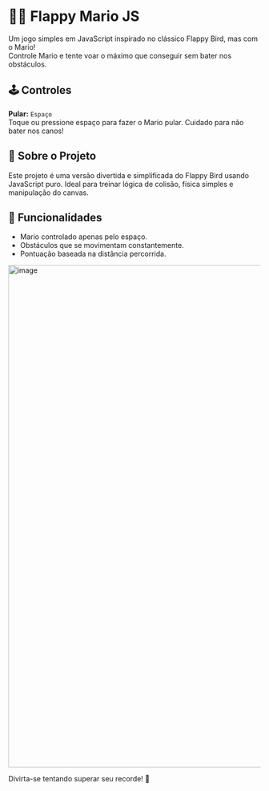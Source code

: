 # 🏃‍♂️ Flappy Mario JS

Um jogo simples em JavaScript inspirado no clássico Flappy Bird, mas com o Mario!  
Controle Mario e tente voar o máximo que conseguir sem bater nos obstáculos.  

## 🕹️ Controles
**Pular:** `Espaço`  
Toque ou pressione espaço para fazer o Mario pular. Cuidado para não bater nos canos!  

## 🔹 Sobre o Projeto
Este projeto é uma versão divertida e simplificada do Flappy Bird usando JavaScript puro. Ideal para treinar lógica de colisão, física simples e manipulação do canvas.  

## 🚀 Funcionalidades
- Mario controlado apenas pelo espaço.
- Obstáculos que se movimentam constantemente.
- Pontuação baseada na distância percorrida.
 <img width="2568" height="1002" alt="image" src="https://github.com/user-attachments/assets/0e5084d6-560b-4317-9dad-576ff2da75d8" />


Divirta-se tentando superar seu recorde! 🍄
